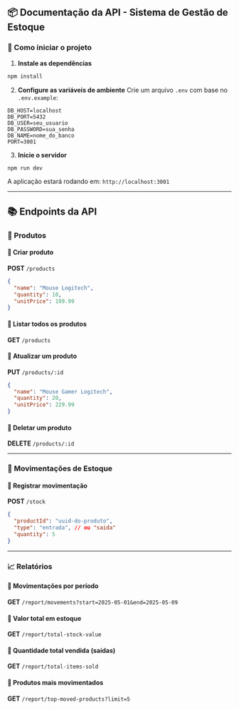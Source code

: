 ## 📦 Documentação da API - Sistema de Gestão de Estoque

### 🚀 Como iniciar o projeto

1. **Instale as dependências**
```bash
npm install
```

2. **Configure as variáveis de ambiente**
Crie um arquivo `.env` com base no `.env.example`:
```env
DB_HOST=localhost
DB_PORT=5432
DB_USER=seu_usuario
DB_PASSWORD=sua_senha
DB_NAME=nome_do_banco
PORT=3001
```

3. **Inicie o servidor**
```bash
npm run dev
```

A aplicação estará rodando em: `http://localhost:3001`

---

## 📚 Endpoints da API

### 📁 Produtos

#### 🔹 Criar produto
**POST** `/products`
```json
{
  "name": "Mouse Logitech",
  "quantity": 10,
  "unitPrice": 199.99
}
```

#### 🔹 Listar todos os produtos
**GET** `/products`

#### 🔹 Atualizar um produto
**PUT** `/products/:id`
```json
{
  "name": "Mouse Gamer Logitech",
  "quantity": 20,
  "unitPrice": 229.99
}
```

#### 🔹 Deletar um produto
**DELETE** `/products/:id`

---

### 🔄 Movimentações de Estoque

#### 🔹 Registrar movimentação
**POST** `/stock`
```json
{
  "productId": "uuid-do-produto",
  "type": "entrada", // ou "saida"
  "quantity": 5
}
```

---

### 📈 Relatórios

#### 🔹 Movimentações por período
**GET** `/report/movements?start=2025-05-01&end=2025-05-09`

#### 🔹 Valor total em estoque
**GET** `/report/total-stock-value`

#### 🔹 Quantidade total vendida (saídas)
**GET** `/report/total-items-sold`

#### 🔹 Produtos mais movimentados
**GET** `/report/top-moved-products?limit=5`
